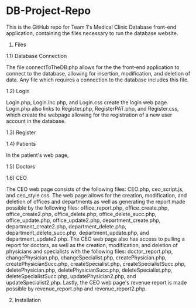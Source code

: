# DB-Project-Repo
This is the GitHub repo for Team 1's Medical Clinic Database front-end application, containing the files necessary to run the database website.

1) Files

1.1) Database Connection

The file connectToTheDB.php allows for the the front-end application to connect to the database, allowing for insertion, modification, and deletion of data. Any file which requires a connection to the database includes this file.

1.2) Login

Login.php, Login.inc.php, and Login.css create the login web page. Login.php also links to Register.php, RegisterPAT.php, and Register.css, which create the webpage allowing for the registration of a new user account in the database.

1.3) Register

1.4) Patients

In the patient's web page, 

1.5) Doctors

1.6) CEO

The CEO web page consists of the following files: CEO.php, ceo_script.js, and ceo_style.css. 
The web page allows for the creation, modification, and deletion of offices and departments as well as generating the report made possible by the following files: office_report.php, office_create.php, office_create2.php, office_delete.php, office_delete_succ.php, office_update.php, office_update2.php, department_create.php, department_create2.php, department_delete.php, department_delete_succ.php, department_update.php, and department_update2.php. 
The CEO web page also has access to pulling a report for doctors, as well as the creation, modification, and deletion of physicians and specialists with the following files: doctor_report.php, changePhysician.php, changeSpecialist.php, createPhysician.php, createPhysicianSucc.php, createSpecialist.php, createSpecialistSucc.php, deletePhysician.php, deletePhysicianSucc.php, deleteSpecialist.php, deleteSpecialistSucc.php, updatePhysician2.php, and updateSpecialist2.php. 
Lastly, the CEO web page's revenue report is made possible by revenue_report.php and revenue_report2.php.

2) Installation

